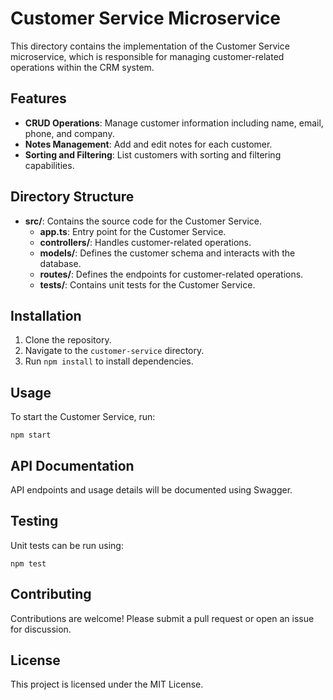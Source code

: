 # Customer Service Microservice

This directory contains the implementation of the Customer Service microservice, which is responsible for managing customer-related operations within the CRM system.

## Features

- **CRUD Operations**: Manage customer information including name, email, phone, and company.
- **Notes Management**: Add and edit notes for each customer.
- **Sorting and Filtering**: List customers with sorting and filtering capabilities.

## Directory Structure

- **src/**: Contains the source code for the Customer Service.
  - **app.ts**: Entry point for the Customer Service.
  - **controllers/**: Handles customer-related operations.
  - **models/**: Defines the customer schema and interacts with the database.
  - **routes/**: Defines the endpoints for customer-related operations.
  - **tests/**: Contains unit tests for the Customer Service.

## Installation

1. Clone the repository.
2. Navigate to the `customer-service` directory.
3. Run `npm install` to install dependencies.

## Usage

To start the Customer Service, run:

```
npm start
```

## API Documentation

API endpoints and usage details will be documented using Swagger.

## Testing

Unit tests can be run using:

```
npm test
```

## Contributing

Contributions are welcome! Please submit a pull request or open an issue for discussion.

## License

This project is licensed under the MIT License.